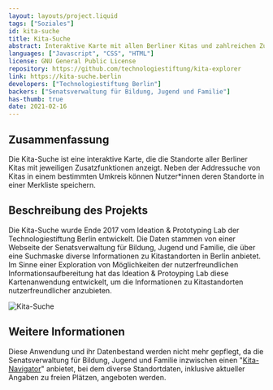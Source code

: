 ```yaml
---
layout: layouts/project.liquid
tags: ["Soziales"]
id: kita-suche
title: Kita-Suche
abstract: Interaktive Karte mit allen Berliner Kitas und zahlreichen Zusatzinformationen
languages: ["Javascript", "CSS", "HTML"]
license: GNU General Public License
repository: https://github.com/technologiestiftung/kita-explorer
link: https://kita-suche.berlin
developers: ["Technologiestiftung Berlin"]
backers: ["Senatsverwaltung für Bildung, Jugend und Familie"]
has-thumb: true
date: 2021-02-16
---
```


## Zusammenfassung

Die Kita-Suche ist eine interaktive Karte, die die Standorte aller Berliner Kitas mit jeweiligen Zusatzfunktionen anzeigt. Neben der Addressuche von Kitas in einem bestimmten Umkreis können Nutzer\*innen deren Standorte in einer Merkliste speichern.

## Beschreibung des Projekts

Die Kita-Suche wurde Ende 2017 vom Ideation & Prototyping Lab der Technologiestiftung Berlin entwickelt. Die Daten stammen von einer Webseite der Senatsverwaltung für Bildung, Jugend und Familie, die über eine Suchmaske diverse Informationen zu Kitastandorten in Berlin anbietet. Im Sinne einer Exploration von Möglichkeiten der nutzerfreundlichen Informationsaufbereitung hat das Ideation & Protoyping Lab diese Kartenanwendung entwickelt, um die Informationen zu Kitastandorten nutzerfreundlicher anzubieten.

![Kita-Suche](/assets/images/projects/kita-suche.png)

## Weitere Informationen

Diese Anwendung und ihr Datenbestand werden nicht mehr gepflegt, da die Senatsverwaltung für Bildung, Jugend und Familie inzwischen einen "[Kita-Navigator](https://kita-navigator.berlin.de/)" anbietet, bei dem diverse Standortdaten, inklusive aktueller Angaben zu freien Plätzen, angeboten werden.

